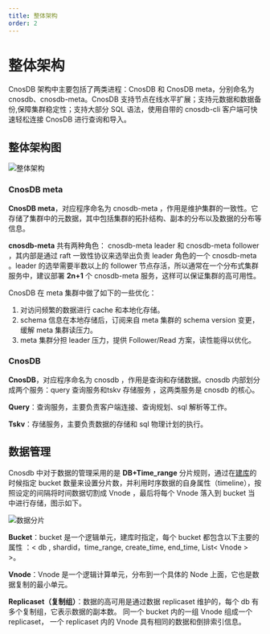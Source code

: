 ```yaml
---
title: 整体架构
order: 2
---
```


# 整体架构

CnosDB 架构中主要包括了两类进程：CnosDB 和 CnosDB meta，分别命名为 cnosdb、cnosdb-meta。CnosDB 支持节点在线水平扩展；支持元数据和数据备份,保障集群稳定性；支持大部分 SQL 语法，使用自带的 cnosdb-cli 客户端可快速轻松连接 CnosDB 进行查询和导入。

## 整体架构图

![整体架构](/_static/img/arch.png)

### CnosDB meta 
**CnosDB meta**，对应程序命名为 cnosdb-meta ，作用是维护集群的一致性。它存储了集群中的元数据，其中包括集群的拓扑结构、副本的分布以及数据的分布等信息。

**cnosdb-meta** 共有两种角色： cnosdb-meta leader 和 cnosdb-meta follower ，其内部是通过 raft 一致性协议来选举出负责 leader 角色的一个 cnosdb-meta 。leader 的选举需要半数以上的 follower 节点存活，所以通常在一个分布式集群服务中，建议部署 **2n+1** 个 cnosdb-meta 服务，这样可以保证集群的高可用性。

CnosDB 在 meta 集群中做了如下的一些优化：
1. 对访问频繁的数据进行 cache 和本地化存储。
2. schema 信息在本地存储后，订阅来自 meta 集群的 schema version 变更，缓解 meta 集群读压力。
3. meta 集群分担 leader 压力，提供 Follower/Read 方案，读性能得以优化。

### CnosDB
**CnosDB**，对应程序命名为 cnosdb ，作用是查询和存储数据。cnosdb 内部划分成两个服务：query 查询服务和tskv 存储服务 ，这两类服务是 cnosdb 的核心。

**Query**：查询服务，主要负责客户端连接、查询规划、sql 解析等工作。

**Tskv**：存储服务，主要负责数据的存储和 sql 物理计划的执行。

## 数据管理
Cnosdb 中对于数据的管理采用的是 **DB+Time_range** 分片规则，通过在[建库](../../reference/sql.md#创建数据库)的时候指定 bucket 数量来设置分片数，并利用时序数据的自身属性（timeline），按照设定的间隔将时间数据切割成 Vnode ，最后将每个 Vnode 落入到 bucket 当中进行存储，图示如下。

![数据分片](/_static/img/buket.jpg)

**Bucket**：bucket 是一个逻辑单元，建库时指定，每个 bucket 都包含以下主要的属性 ：< db , shardid，time_range, create_time,  end_time,  List< Vnode > >。

**Vnode**：Vnode 是一个逻辑计算单元，分布到一个具体的 Node 上面，它也是数据复制的最小单元。 

**Replicaset（复制组）**：数据的高可用是通过数据 replicaset 维护的，每个 db 有多个复制组，它表示数据的副本数。 同一个 bucket 内的一组 Vnode 组成一个 replicaset， 一个 replicaset 内的 Vnode 具有相同的数据和倒排索引信息。


